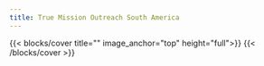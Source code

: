 ```yaml
---
title: True Mission Outreach South America
---
```

{{< blocks/cover title="" image_anchor="top" height="full">}}
{{< /blocks/cover >}}
